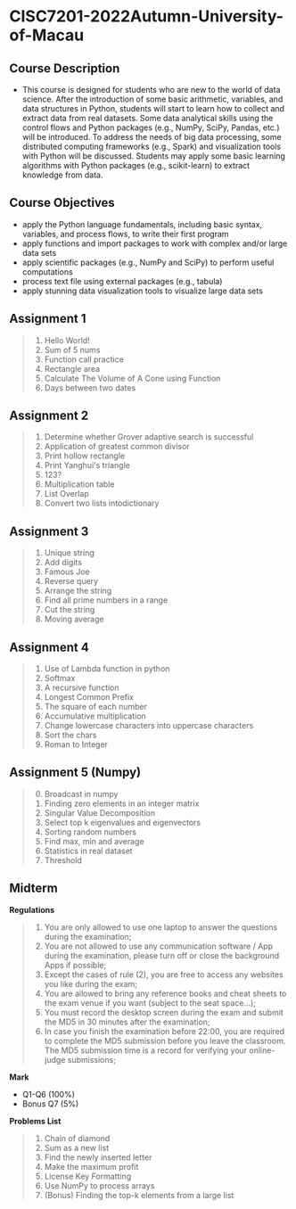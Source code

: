 # CISC7201-2022Autumn-University-of-Macau
## Course Description
* This course is designed for students who are new to the world of data science. After the introduction of some basic arithmetic, variables, and data structures in Python, students will start to learn how to collect and extract data from real datasets. Some data analytical skills using the control flows and Python packages (e.g., NumPy, SciPy, Pandas, etc.) will be introduced. To address the needs of big data processing, some distributed computing frameworks (e.g., Spark) and visualization tools with Python will be discussed. Students may apply some basic learning algorithms with Python packages (e.g., scikit-learn) to extract knowledge from data.
## Course Objectives
* apply the Python language fundamentals, including basic syntax, variables, and process flows, to write their first program
* apply functions and import packages to work with complex and/or large data sets
* apply scientific packages (e.g., NumPy and SciPy) to perform useful computations
* process text file using external packages (e.g., tabula)
* apply stunning data visualization tools to visualize large data sets
## Assignment 1
> 1. Hello World!
> 2. Sum of 5 nums
> 3. Function call practice
> 4. Rectangle area
> 5. Calculate The Volume of A Cone using Function
> 6. Days between two dates
## Assignment 2
> 1. Determine whether Grover adaptive search is successful
> 2. Application of greatest common divisor
> 3. Print hollow rectangle
> 4. Print Yanghui's triangle
> 5. 123?
> 6. Multiplication table
> 7. List Overlap
> 8. Convert two lists intodictionary
## Assignment 3
> 1. Unique string
> 2. Add digits
> 3. Famous Joe
> 4. Reverse query
> 5. Arrange the string
> 6. Find all prime numbers in a range
> 7. Cut the string
> 8. Moving average
## Assignment 4
> 1. Use of Lambda function in python
> 2. Softmax
> 3. A recursive function
> 4. Longest Common Prefix
> 5. The square of each number
> 6. Accumulative multiplication
> 7. Change lowercase characters into uppercase characters
> 8. Sort the chars
> 9. Roman to Integer
## Assignment 5 (Numpy)
> 0. Broadcast in numpy
> 1. Finding zero elements in an integer matrix
> 2. Singular Value Decomposition
> 3. Select top k eigenvalues and eigenvectors
> 4. Sorting random numbers
> 5. Find max, min and average
> 6. Statistics in real dataset
> 7. Threshold
## Midterm
**Regulations**
> 1. You are only allowed to use one laptop to answer the questions during the examination;
> 2. You are not allowed to use any communication software / App during the examination, please turn off or close the background Apps if possible;
> 3. Except the cases of rule (2), you are free to access any websites you like during the exam;
> 4. You are allowed to bring any reference books and cheat sheets to the exam venue if you want (subject to the seat space...);
> 5. You must record the desktop screen during the exam and submit the MD5 in 30 minutes after the examination;
> 6. In case you finish the examination before 22:00, you are required to complete the MD5 submission before you leave the classroom. The MD5 submission time is a record for verifying your online-judge submissions;

**Mark**
* Q1-Q6 (100%)
* Bonus Q7 (5%)

**Problems List**
> 1. Chain of diamond
> 2. Sum as a new list
> 3. Find the newly inserted letter
> 4. Make the maximum profit
> 5. License Key Formatting
> 6. Use NumPy to process arrays
> 7. (Bonus) Finding the top-k elements from a large list
